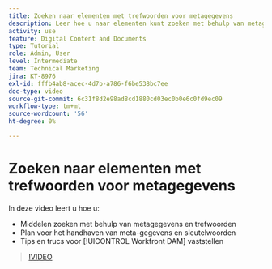 ```yaml
---
title: Zoeken naar elementen met trefwoorden voor metagegevens
description: Leer hoe u naar elementen kunt zoeken met behulp van metagegevens en trefwoorden, hoe u metagegevens en trefwoorden wilt onderhouden en hoe u [!UICONTROL Workfront DAM] tips en trucs kunt vastleggen.
activity: use
feature: Digital Content and Documents
type: Tutorial
role: Admin, User
level: Intermediate
team: Technical Marketing
jira: KT-8976
exl-id: fffb4ab8-acec-4d7b-a786-f6be538bc7ee
doc-type: video
source-git-commit: 6c31f8d2e98ad8cd1880cd03ec0b0e6c0fd9ec09
workflow-type: tm+mt
source-wordcount: '56'
ht-degree: 0%

---
```


# Zoeken naar elementen met trefwoorden voor metagegevens

In deze video leert u hoe u:

* Middelen zoeken met behulp van metagegevens en trefwoorden
* Plan voor het handhaven van meta-gegevens en sleutelwoorden
* Tips en trucs voor [!UICONTROL Workfront DAM] vaststellen

>[!VIDEO](https://video.tv.adobe.com/v/335239/?quality=12&learn=on)
